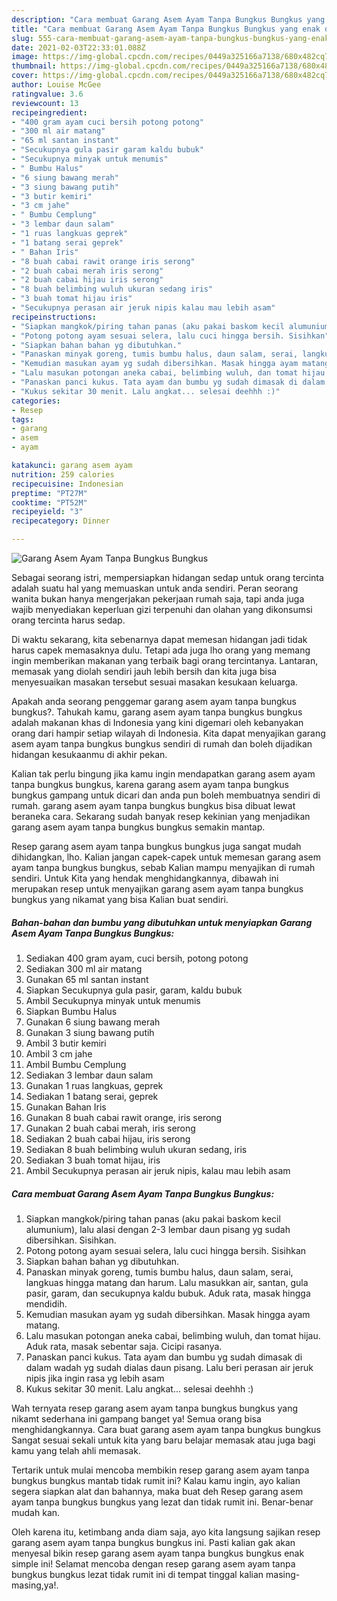 ```yaml
---
description: "Cara membuat Garang Asem Ayam Tanpa Bungkus Bungkus yang enak dan Mudah Dibuat"
title: "Cara membuat Garang Asem Ayam Tanpa Bungkus Bungkus yang enak dan Mudah Dibuat"
slug: 555-cara-membuat-garang-asem-ayam-tanpa-bungkus-bungkus-yang-enak-dan-mudah-dibuat
date: 2021-02-03T22:33:01.088Z
image: https://img-global.cpcdn.com/recipes/0449a325166a7138/680x482cq70/garang-asem-ayam-tanpa-bungkus-bungkus-foto-resep-utama.jpg
thumbnail: https://img-global.cpcdn.com/recipes/0449a325166a7138/680x482cq70/garang-asem-ayam-tanpa-bungkus-bungkus-foto-resep-utama.jpg
cover: https://img-global.cpcdn.com/recipes/0449a325166a7138/680x482cq70/garang-asem-ayam-tanpa-bungkus-bungkus-foto-resep-utama.jpg
author: Louise McGee
ratingvalue: 3.6
reviewcount: 13
recipeingredient:
- "400 gram ayam cuci bersih potong potong"
- "300 ml air matang"
- "65 ml santan instant"
- "Secukupnya gula pasir garam kaldu bubuk"
- "Secukupnya minyak untuk menumis"
- " Bumbu Halus"
- "6 siung bawang merah"
- "3 siung bawang putih"
- "3 butir kemiri"
- "3 cm jahe"
- " Bumbu Cemplung"
- "3 lembar daun salam"
- "1 ruas langkuas geprek"
- "1 batang serai geprek"
- " Bahan Iris"
- "8 buah cabai rawit orange iris serong"
- "2 buah cabai merah iris serong"
- "2 buah cabai hijau iris serong"
- "8 buah belimbing wuluh ukuran sedang iris"
- "3 buah tomat hijau iris"
- "Secukupnya perasan air jeruk nipis kalau mau lebih asam"
recipeinstructions:
- "Siapkan mangkok/piring tahan panas (aku pakai baskom kecil alumunium), lalu alasi dengan 2-3 lembar daun pisang yg sudah dibersihkan. Sisihkan."
- "Potong potong ayam sesuai selera, lalu cuci hingga bersih. Sisihkan"
- "Siapkan bahan bahan yg dibutuhkan."
- "Panaskan minyak goreng, tumis bumbu halus, daun salam, serai, langkuas hingga matang dan harum. Lalu masukkan air, santan, gula pasir, garam, dan secukupnya kaldu bubuk. Aduk rata, masak hingga mendidih."
- "Kemudian masukan ayam yg sudah dibersihkan. Masak hingga ayam matang."
- "Lalu masukan potongan aneka cabai, belimbing wuluh, dan tomat hijau. Aduk rata, masak sebentar saja. Cicipi rasanya."
- "Panaskan panci kukus. Tata ayam dan bumbu yg sudah dimasak di dalam wadah yg sudah dialas daun pisang. Lalu beri perasan air jeruk nipis jika ingin rasa yg lebih asam"
- "Kukus sekitar 30 menit. Lalu angkat... selesai deehhh :)"
categories:
- Resep
tags:
- garang
- asem
- ayam

katakunci: garang asem ayam 
nutrition: 259 calories
recipecuisine: Indonesian
preptime: "PT27M"
cooktime: "PT52M"
recipeyield: "3"
recipecategory: Dinner

---
```



![Garang Asem Ayam Tanpa Bungkus Bungkus](https://img-global.cpcdn.com/recipes/0449a325166a7138/680x482cq70/garang-asem-ayam-tanpa-bungkus-bungkus-foto-resep-utama.jpg)

Sebagai seorang istri, mempersiapkan hidangan sedap untuk orang tercinta adalah suatu hal yang memuaskan untuk anda sendiri. Peran seorang  wanita bukan hanya mengerjakan pekerjaan rumah saja, tapi anda juga wajib menyediakan keperluan gizi terpenuhi dan olahan yang dikonsumsi orang tercinta harus sedap.

Di waktu  sekarang, kita sebenarnya dapat memesan hidangan jadi tidak harus capek memasaknya dulu. Tetapi ada juga lho orang yang memang ingin memberikan makanan yang terbaik bagi orang tercintanya. Lantaran, memasak yang diolah sendiri jauh lebih bersih dan kita juga bisa menyesuaikan masakan tersebut sesuai masakan kesukaan keluarga. 



Apakah anda seorang penggemar garang asem ayam tanpa bungkus bungkus?. Tahukah kamu, garang asem ayam tanpa bungkus bungkus adalah makanan khas di Indonesia yang kini digemari oleh kebanyakan orang dari hampir setiap wilayah di Indonesia. Kita dapat menyajikan garang asem ayam tanpa bungkus bungkus sendiri di rumah dan boleh dijadikan hidangan kesukaanmu di akhir pekan.

Kalian tak perlu bingung jika kamu ingin mendapatkan garang asem ayam tanpa bungkus bungkus, karena garang asem ayam tanpa bungkus bungkus gampang untuk dicari dan anda pun boleh membuatnya sendiri di rumah. garang asem ayam tanpa bungkus bungkus bisa dibuat lewat beraneka cara. Sekarang sudah banyak resep kekinian yang menjadikan garang asem ayam tanpa bungkus bungkus semakin mantap.

Resep garang asem ayam tanpa bungkus bungkus juga sangat mudah dihidangkan, lho. Kalian jangan capek-capek untuk memesan garang asem ayam tanpa bungkus bungkus, sebab Kalian mampu menyajikan di rumah sendiri. Untuk Kita yang hendak menghidangkannya, dibawah ini merupakan resep untuk menyajikan garang asem ayam tanpa bungkus bungkus yang nikamat yang bisa Kalian buat sendiri.

<!--inarticleads1-->

##### Bahan-bahan dan bumbu yang dibutuhkan untuk menyiapkan Garang Asem Ayam Tanpa Bungkus Bungkus:

1. Sediakan 400 gram ayam, cuci bersih, potong potong
1. Sediakan 300 ml air matang
1. Gunakan 65 ml santan instant
1. Siapkan Secukupnya gula pasir, garam, kaldu bubuk
1. Ambil Secukupnya minyak untuk menumis
1. Siapkan  Bumbu Halus
1. Gunakan 6 siung bawang merah
1. Gunakan 3 siung bawang putih
1. Ambil 3 butir kemiri
1. Ambil 3 cm jahe
1. Ambil  Bumbu Cemplung
1. Sediakan 3 lembar daun salam
1. Gunakan 1 ruas langkuas, geprek
1. Sediakan 1 batang serai, geprek
1. Gunakan  Bahan Iris
1. Gunakan 8 buah cabai rawit orange, iris serong
1. Gunakan 2 buah cabai merah, iris serong
1. Sediakan 2 buah cabai hijau, iris serong
1. Sediakan 8 buah belimbing wuluh ukuran sedang, iris
1. Sediakan 3 buah tomat hijau, iris
1. Ambil Secukupnya perasan air jeruk nipis, kalau mau lebih asam




<!--inarticleads2-->

##### Cara membuat Garang Asem Ayam Tanpa Bungkus Bungkus:

1. Siapkan mangkok/piring tahan panas (aku pakai baskom kecil alumunium), lalu alasi dengan 2-3 lembar daun pisang yg sudah dibersihkan. Sisihkan.
1. Potong potong ayam sesuai selera, lalu cuci hingga bersih. Sisihkan
1. Siapkan bahan bahan yg dibutuhkan.
1. Panaskan minyak goreng, tumis bumbu halus, daun salam, serai, langkuas hingga matang dan harum. Lalu masukkan air, santan, gula pasir, garam, dan secukupnya kaldu bubuk. Aduk rata, masak hingga mendidih.
1. Kemudian masukan ayam yg sudah dibersihkan. Masak hingga ayam matang.
1. Lalu masukan potongan aneka cabai, belimbing wuluh, dan tomat hijau. Aduk rata, masak sebentar saja. Cicipi rasanya.
1. Panaskan panci kukus. Tata ayam dan bumbu yg sudah dimasak di dalam wadah yg sudah dialas daun pisang. Lalu beri perasan air jeruk nipis jika ingin rasa yg lebih asam
1. Kukus sekitar 30 menit. Lalu angkat... selesai deehhh :)




Wah ternyata resep garang asem ayam tanpa bungkus bungkus yang nikamt sederhana ini gampang banget ya! Semua orang bisa menghidangkannya. Cara buat garang asem ayam tanpa bungkus bungkus Sangat sesuai sekali untuk kita yang baru belajar memasak atau juga bagi kamu yang telah ahli memasak.

Tertarik untuk mulai mencoba membikin resep garang asem ayam tanpa bungkus bungkus mantab tidak rumit ini? Kalau kamu ingin, ayo kalian segera siapkan alat dan bahannya, maka buat deh Resep garang asem ayam tanpa bungkus bungkus yang lezat dan tidak rumit ini. Benar-benar mudah kan. 

Oleh karena itu, ketimbang anda diam saja, ayo kita langsung sajikan resep garang asem ayam tanpa bungkus bungkus ini. Pasti kalian gak akan menyesal bikin resep garang asem ayam tanpa bungkus bungkus enak simple ini! Selamat mencoba dengan resep garang asem ayam tanpa bungkus bungkus lezat tidak rumit ini di tempat tinggal kalian masing-masing,ya!.

